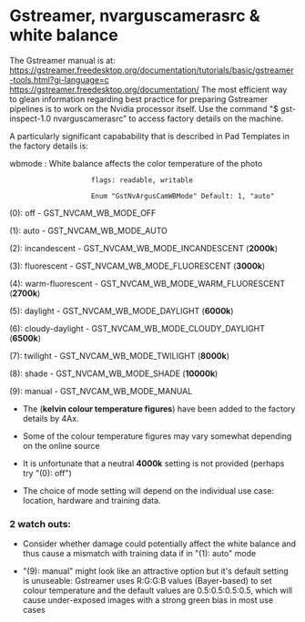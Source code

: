 # Gstreamer, nvarguscamerasrc & white balance

The Gstreamer manual is at: https://gstreamer.freedesktop.org/documentation/tutorials/basic/gstreamer-tools.html?gi-language=c
https://gstreamer.freedesktop.org/documentation/
The most efficient way to glean information regarding best practice for preparing Gstreamer pipelines is to work on the Nvidia processor itself.
Use the command "$ gst-inspect-1.0 nvarguscamerasrc” to access factory details on the machine. 

A particularly significant capabability that is described in Pad Templates in the factory details is:

wbmode         : White balance affects the color temperature of the photo

                        flags: readable, writable
                        
                        Enum "GstNvArgusCamWBMode" Default: 1, "auto"

(0): off              - GST_NVCAM_WB_MODE_OFF

(1): auto             - GST_NVCAM_WB_MODE_AUTO

(2): incandescent     - GST_NVCAM_WB_MODE_INCANDESCENT          (__2000k__)

(3): fluorescent      - GST_NVCAM_WB_MODE_FLUORESCENT          (__3000k__)

(4): warm-fluorescent - GST_NVCAM_WB_MODE_WARM_FLUORESCENT      (__2700k__)

(5): daylight         - GST_NVCAM_WB_MODE_DAYLIGHT		          (__6000k__)

(6): cloudy-daylight  - GST_NVCAM_WB_MODE_CLOUDY_DAYLIGHT	      (__6500k__)

(7): twilight         - GST_NVCAM_WB_MODE_TWILIGHT		          (__8000k__)

(8): shade            - GST_NVCAM_WB_MODE_SHADE		              (__10000k__)

(9): manual           - GST_NVCAM_WB_MODE_MANUAL

*  The (__kelvin colour temperature figures__) have been added to the factory details by 4Ax.

*  Some of the colour temperature figures may vary somewhat depending on the online source

*  It is unfortunate that a neutral __4000k__ setting is not provided (perhaps try "(0): off")

*  The choice of mode setting will depend on the individual use case: location, hardware and training data.

### 2 watch outs:

*  Consider whether damage could potentially affect the white balance and thus cause a mismatch with training data if in
"(1): auto" mode
   
*  "(9): manual" might look like an attractive option but it's default setting is unuseable: Gstreamer uses R:G:G:B values (Bayer-based) to set colour temperature 
and the default values are 0.5:0.5:0.5:0.5, which will cause under-exposed images with a strong green bias in most use cases

